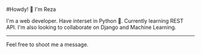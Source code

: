 #Howdy! 👋 I'm Reza

I'm a web developer. Have interset in Python 🐍. Currently learning REST API.
I'm also looking to collaborate on Django and Machine Learning.

<hr>

Feel free to shoot me a message.


<!---
mreza162152/mreza162152 is a ✨ special ✨ repository because its `README.md` (this file) appears on your GitHub profile.
You can click the Preview link to take a look at your changes.
--->
